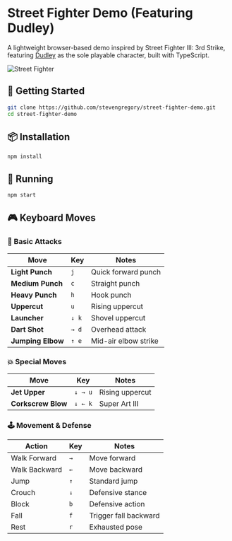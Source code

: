 # Street Fighter Demo (Featuring Dudley)

A lightweight browser-based demo inspired by Street Fighter III: 3rd Strike, featuring [Dudley](<https://en.wikipedia.org/wiki/Dudley_(Street_Fighter)>) as the sole playable character, built with TypeScript.

![Street Fighter](http://i.imgur.com/titqNDJ.png)

## 🚀 Getting Started

```bash
git clone https://github.com/stevengregory/street-fighter-demo.git
cd street-fighter-demo
```

## 📦 Installation

```bash
npm install
```

## 🏃 Running

```bash
npm start
```

## 🎮 Keyboard Moves

### 🥊 Basic Attacks

| Move              | Key   | Notes                |
| ----------------- | ----- | -------------------- |
| **Light Punch**   | `j`   | Quick forward punch  |
| **Medium Punch**  | `c`   | Straight punch       |
| **Heavy Punch**   | `h`   | Hook punch           |
| **Uppercut**      | `u`   | Rising uppercut      |
| **Launcher**      | `↓ k` | Shovel uppercut      |
| **Dart Shot**     | `→ d` | Overhead attack      |
| **Jumping Elbow** | `↑ e` | Mid-air elbow strike |

### 💥 Special Moves

| Move               | Key     | Notes           |
| ------------------ | ------- | --------------- |
| **Jet Upper**      | `↓ → u` | Rising uppercut |
| **Corkscrew Blow** | `↓ ← k` | Super Art III   |

### 🕹️ Movement & Defense

| Action        | Key | Notes                 |
| ------------- | --- | --------------------- |
| Walk Forward  | `→` | Move forward          |
| Walk Backward | `←` | Move backward         |
| Jump          | `↑` | Standard jump         |
| Crouch        | `↓` | Defensive stance      |
| Block         | `b` | Defensive action      |
| Fall          | `f` | Trigger fall backward |
| Rest          | `r` | Exhausted pose        |
